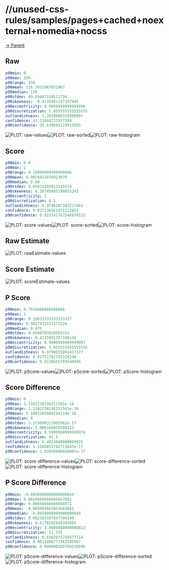 
# //unused-css-rules/samples/pages+cached+noexternal+nomedia+nocss

[→ Parent](../..)


## Raw


```yaml
p90min: 0
p90max: 250
p90range: 250
p90mean: 116.7032967032967
p90median: 150
p90stdev: 69.69407159511756
p90skewness: -0.4235991297197945
p90eccentricity: 0.9999999999999996
p90discretization: 5.055555555555555
outlandishness: 1.2010880335400997
confidence: 33.31844232937584
p90confidence: 28.638695224913505

```

![PLOT: raw-values](./raw/values.svg)![PLOT: raw-sorted](./raw/sorted.svg)![PLOT: raw-histogram](./raw/histogram.svg)
## Score


```yaml
p90min: 0.8
p90max: 1
p90range: 0.19999999999999996
p90mean: 0.9076923076923076
p90median: 0.88
p90stdev: 0.05631693913145578
p90skewness: 0.39745605190855243
p90eccentricity: 1
p90discretization: 6.5
outlandishness: 0.9746207303217461
confidence: 0.027236561075112853
p90confidence: 0.023141762546970535

```

![PLOT: score-values](./score/values.svg)![PLOT: score-sorted](./score/sorted.svg)![PLOT: score-histogram](./score/histogram.svg)
## Raw Estimate

![PLOT: rawEstimate-values](./rawEstimate/values.svg)
## Score Estimate

![PLOT: scoreEstimate-values](./scoreEstimate/values.svg)
## P Score


```yaml
p90min: 0.7916666666666666
p90max: 1
p90range: 0.20833333333333337
p90mean: 0.9027472527472528
p90median: 0.875
p90stdev: 0.0580783929959313
p90skewness: 0.4235991297198156
p90eccentricity: 0.9999999999999997
p90discretization: 5.055555555555555
outlandishness: 0.9799835092437177
confidence: 0.02751762755326248
p90confidence: 0.0238655793540945

```

![PLOT: pScore-values](./pScore/values.svg)![PLOT: pScore-sorted](./pScore/sorted.svg)![PLOT: pScore-histogram](./pScore/histogram.svg)
## Score Difference


```yaml
p90min: 0
p90max: 1.1102230246251565e-16
p90range: 1.1102230246251565e-16
p90mean: 6.1001265089294314e-18
p90median: 0
p90stdev: 2.529898312005902e-17
p90skewness: 3.906166859580323
p90eccentricity: 0.9999999999999974
p90discretization: 45.5
outlandishness: 6.4923040000000025
confidence: 1.5100855782713643e-17
p90confidence: 1.03958608026907e-17

```

![PLOT: score-difference-values](./score-difference/values.svg)![PLOT: score-difference-sorted](./score-difference/sorted.svg)![PLOT: score-difference-histogram](./score-difference/histogram.svg)
## P Score Difference


```yaml
p90min: -0.0050000000000000044
p90max: 0.0016666666666667052
p90range: 0.00666666666666671
p90mean: -0.003003663003663001
p90median: -0.0050000000000000044
p90stdev: 0.002385597047594349
p90skewness: 0.6170282649393884
p90eccentricity: 1.0000000000000013
p90discretization: 11.375
outlandishness: 0.6562975758477114
confidence: 0.0011406773362545967
p90confidence: 0.000980289789530596

```

![PLOT: pScore-difference-values](./pScore-difference/values.svg)![PLOT: pScore-difference-sorted](./pScore-difference/sorted.svg)![PLOT: pScore-difference-histogram](./pScore-difference/histogram.svg)